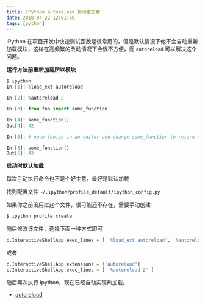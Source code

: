 ```yaml
---
title: IPython autoreload 自动重加载
date: 2018-04-22 12:01:50
tags: [python]
---
```


IPython 在项目开发中快速测试函数是很常用的，但是默认情况下他不会自动重新加载模块，这样在高频繁的改动情况下会很不方便，而 `autoreload` 可以解决这个问题。

<!-- more -->

**运行方法前重新加载所以模块**

```python
$ ipython
In [1]: %load_ext autoreload

In [2]: %autoreload 2

In [3]: from foo import some_function

In [4]: some_function()
Out[4]: 42

In [5]: # open foo.py in an editor and change some_function to return 43

In [6]: some_function()
Out[6]: 43
```

**启动时默认加载**

每次手动执行命令也不是个好主意，最好是默认加载

找到配置文件 `~/.ipython/profile_default/ipython_config.py`

如果你之前没用过这个文件，很可能还不存在，需要手动创建

```bash
$ ipython profile create
```

随后修改该文件，选择下面一种方式即可

```python
c.InteractiveShellApp.exec_lines = [ '%load_ext autoreload', '%autoreload 2' ]
```

或者

```python
c.InteractiveShellApp.extensions = ['autoreload']
c.InteractiveShellApp.exec_lines = [ '%autoreload 2' ]
```

随后再次执行 ipython，现在已经自动实现热加载。

- [autoreload](https://ipython.org/ipython-doc/3/config/extensions/autoreload.html)
